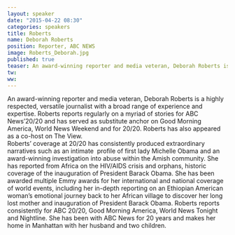 ```yaml
---
layout: speaker
date: "2015-04-22 08:30"
categories: speakers
title: Roberts
name: Deborah Roberts
position: Reporter, ABC NEWS
image: Roberts_Deborah.jpg
published: true
teaser: An award-winning reporter and media veteran, Deborah Roberts is a highly respected, versatile journalist with a broad range of experience and expertise.
tw:
ww: 
---
```

An award-winning reporter and media veteran, Deborah Roberts is a highly respected, versatile journalist with a broad range of experience and expertise. Roberts reports regularly on a myriad of stories for ABC News’20/20 and has served as substitute anchor on Good Morning America,  World News Weekend and for 20/20. Roberts has also appeared as a co-host on The View.  
Roberts’ coverage at 20/20 has consistently produced extraordinary narratives such as an intimate  profile of first lady Michelle Obama and an award-winning investigation into abuse within the Amish community. She has reported from Africa on the HIV/AIDS crisis and orphans, historic coverage of the inauguration of President Barack Obama. 
She has been awarded multiple Emmy awards for her international and national coverage of world events, including her in-depth reporting on an Ethiopian American woman’s emotional journey back to her African village to discover her long lost mother and inauguration of President Barack Obama. Roberts reports consistently for ABC 20/20, Good Morning America, World News Tonight and Nightline.
She has been with ABC News for 20 years and makes her home in Manhattan with her husband and two children. 

